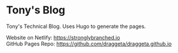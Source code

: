 # Tony's Blog

Tony's Technical Blog. Uses Hugo to generate the pages.

Website on Netlify: https://stronglybranched.io  
GitHub Pages Repo:  https://github.com/draggeta/draggeta.github.io

